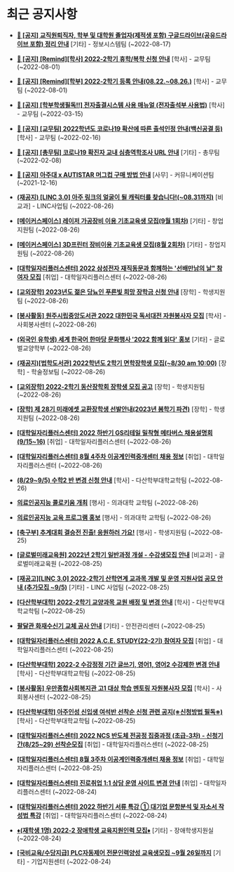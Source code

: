 # 최근 공지사항

* **[📌 [공지] 교직원퇴직자, 학부 및 대학원 졸업자(제적생 포함) 구글드라이브(공유드라이브 포함) 정리 안내](http://ajou.ac.kr/kr/ajou/notice.do?mode=view&amp;articleNo=202858&amp;article.offset=0&amp;articleLimit=30)**
 [기타] - 정보시스템팀 (~2022-08-17)

* **[📌 [공지] [Remind][학사] 2022-2학기 휴학/복학 신청 안내](http://ajou.ac.kr/kr/ajou/notice.do?mode=view&amp;articleNo=202390&amp;article.offset=0&amp;articleLimit=30)**
 [학사] - 교무팀 (~2022-08-01)

* **[📌 [공지] [Remind][학부] 2022-2학기 등록 안내(08.22.~08.26.)](http://ajou.ac.kr/kr/ajou/notice.do?mode=view&amp;articleNo=202388&amp;article.offset=0&amp;articleLimit=30)**
 [학사] - 교무팀 (~2022-08-01)

* **[📌 [공지] [학부학생필독!!] 전자출결시스템 사용 매뉴얼 (전자출석부 사용법)](http://ajou.ac.kr/kr/ajou/notice.do?mode=view&amp;articleNo=192571&amp;article.offset=0&amp;articleLimit=30)**
 [학사] - 교무팀 (~2022-03-15)

* **[📌 [공지] [교무팀] 2022학년도 코로나19 확산에 따른 출석인정 안내(백신공결 등)](http://ajou.ac.kr/kr/ajou/notice.do?mode=view&amp;articleNo=180913&amp;article.offset=0&amp;articleLimit=30)**
 [학사] - 교무팀 (~2022-02-16)

* **[📌 [공지] [총무팀] 코로나19 확진자 교내 심층역학조사 URL 안내](http://ajou.ac.kr/kr/ajou/notice.do?mode=view&amp;articleNo=180493&amp;article.offset=0&amp;articleLimit=30)**
 [기타] - 총무팀 (~2022-02-08)

* **[📌 [공지] 아주대 x AUTISTAR 머그컵 구매 방법 안내](http://ajou.ac.kr/kr/ajou/notice.do?mode=view&amp;articleNo=147976&amp;article.offset=0&amp;articleLimit=30)**
 [사무] - 커뮤니케이션팀 (~2021-12-16)

* **[(재공지) [LINC 3.0] 아주 링크의 얼굴이 될 캐릭터를 찾습니다!(~08.31까지)](http://ajou.ac.kr/kr/ajou/notice.do?mode=view&amp;articleNo=203130&amp;article.offset=0&amp;articleLimit=30)**
 [비교과] - LINC사업팀 (~2022-08-26)

* **[[메이커스페이스] 레이저 가공장비 이용 기초교육생 모집(9월 1회차)](http://ajou.ac.kr/kr/ajou/notice.do?mode=view&amp;articleNo=203128&amp;article.offset=0&amp;articleLimit=30)**
 [기타] - 창업지원팀 (~2022-08-26)

* **[[메이커스페이스] 3D프린터 장비이용 기초교육생 모집(8월 2회차)](http://ajou.ac.kr/kr/ajou/notice.do?mode=view&amp;articleNo=203127&amp;article.offset=0&amp;articleLimit=30)**
 [기타] - 창업지원팀 (~2022-08-26)

* **[[대학일자리플러스센터] 2022 삼성전자 재직동문과 함께하는 &#x27;선배만남의 날&quot; 참여자 모집](http://ajou.ac.kr/kr/ajou/notice.do?mode=view&amp;articleNo=203126&amp;article.offset=0&amp;articleLimit=30)**
 [취업] - 대학일자리플러스센터 (~2022-08-26)

* **[[교외장학] 2023년도 젊은 당뇨인 푸른빛 희망 장학금 신청 안내](http://ajou.ac.kr/kr/ajou/notice.do?mode=view&amp;articleNo=203123&amp;article.offset=0&amp;articleLimit=30)**
 [장학] - 학생지원팀 (~2022-08-26)

* **[[봉사활동] 원주시립중앙도서관 2022 대한민국 독서대전 자원봉사자 모집](http://ajou.ac.kr/kr/ajou/notice.do?mode=view&amp;articleNo=203122&amp;article.offset=0&amp;articleLimit=30)**
 [학사] - 사회봉사센터 (~2022-08-26)

* **[(외국인 유학생) 세계 한국어 한마당 문화행사 &#x27;2022 함께 읽다&#x27; 홍보](http://ajou.ac.kr/kr/ajou/notice.do?mode=view&amp;articleNo=203120&amp;article.offset=0&amp;articleLimit=30)**
 [기타] - 글로벌교양학부 (~2022-08-26)

* **[(재공지)[법학도서관] 2022학년도 2학기 면학장학생 모집(~8/30 am 10:00)](http://ajou.ac.kr/kr/ajou/notice.do?mode=view&amp;articleNo=203113&amp;article.offset=0&amp;articleLimit=30)**
 [장학] - 학술정보팀 (~2022-08-26)

* **[[교외장학] 2022-2학기 동산장학회 장학생 모집 공고](http://ajou.ac.kr/kr/ajou/notice.do?mode=view&amp;articleNo=203110&amp;article.offset=0&amp;articleLimit=30)**
 [장학] - 학생지원팀 (~2022-08-26)

* **[[장학] 제 28기 미래에셋 교환장학생 선발안내(2023년 봄학기 파견)](http://ajou.ac.kr/kr/ajou/notice.do?mode=view&amp;articleNo=203109&amp;article.offset=0&amp;articleLimit=30)**
 [장학] - 학생지원팀 (~2022-08-26)

* **[[대학일자리플러스센터] 2022 하반기 GS리테일 밀착형 메타버스 채용설명회(9/15~16)](http://ajou.ac.kr/kr/ajou/notice.do?mode=view&amp;articleNo=203108&amp;article.offset=0&amp;articleLimit=30)**
 [취업] - 대학일자리플러스센터 (~2022-08-26)

* **[[대학일자리플러스센터] 8월 4주차 이공계인력중개센터 채용 정보](http://ajou.ac.kr/kr/ajou/notice.do?mode=view&amp;articleNo=203107&amp;article.offset=0&amp;articleLimit=30)**
 [취업] - 대학일자리플러스센터 (~2022-08-26)

* **[(8/29~9/5) 수학2 반 변경 신청 안내](http://ajou.ac.kr/kr/ajou/notice.do?mode=view&amp;articleNo=203104&amp;article.offset=0&amp;articleLimit=30)**
 [학사] - 다산학부대학교학팀 (~2022-08-26)

* **[의료인공지능 콜로키움 개최](http://ajou.ac.kr/kr/ajou/notice.do?mode=view&amp;articleNo=203103&amp;article.offset=0&amp;articleLimit=30)**
 [행사] - 의과대학 교학팀 (~2022-08-26)

* **[의료인공지능 교육 프로그램 홍보](http://ajou.ac.kr/kr/ajou/notice.do?mode=view&amp;articleNo=203102&amp;article.offset=0&amp;articleLimit=30)**
 [행사] - 의과대학 교학팀 (~2022-08-26)

* **[[축구부] 추계대회 결승전 진출! 응원하러 가요!](http://ajou.ac.kr/kr/ajou/notice.do?mode=view&amp;articleNo=203098&amp;article.offset=0&amp;articleLimit=30)**
 [행사] - 학생지원팀 (~2022-08-25)

* **[[글로벌미래교육원] 2022년 2학기 일반과정 개설 - 수강생모집 안내](http://ajou.ac.kr/kr/ajou/notice.do?mode=view&amp;articleNo=203096&amp;article.offset=0&amp;articleLimit=30)**
 [비교과] - 글로벌미래교육원 (~2022-08-25)

* **[[재공고][LINC 3.0] 2022-2학기 산학연계 교과목 개발 및 운영 지원사업 공모 안내 (추가모집 ~9/5)](http://ajou.ac.kr/kr/ajou/notice.do?mode=view&amp;articleNo=203095&amp;article.offset=0&amp;articleLimit=30)**
 [기타] - LINC 사업팀 (~2022-08-25)

* **[[다산학부대학] 2022-2학기 교양과목 교원 배정 및 변경 안내](http://ajou.ac.kr/kr/ajou/notice.do?mode=view&amp;articleNo=203093&amp;article.offset=0&amp;articleLimit=30)**
 [학사] - 다산학부대학교학팀 (~2022-08-25)

* **[팔달관 화재수신기 교체 공사 안내](http://ajou.ac.kr/kr/ajou/notice.do?mode=view&amp;articleNo=203090&amp;article.offset=0&amp;articleLimit=30)**
 [기타] - 안전관리센터 (~2022-08-25)

* **[[대학일자리플러스센터] 2022 A.C.E. STUDY(22-2기) 참여자 모집](http://ajou.ac.kr/kr/ajou/notice.do?mode=view&amp;articleNo=203088&amp;article.offset=0&amp;articleLimit=30)**
 [취업] - 대학일자리플러스센터 (~2022-08-25)

* **[[다산학부대학] 2022-2 수강정정 기간 글쓰기, 영어1, 영어2 수강제한 변경 안내](http://ajou.ac.kr/kr/ajou/notice.do?mode=view&amp;articleNo=203084&amp;article.offset=0&amp;articleLimit=30)**
 [학사] - 다산학부대학교학팀 (~2022-08-25)

* **[[봉사활동] 우만종합사회복지관 고1 대상 학습 멘토링 자원봉사자 모집](http://ajou.ac.kr/kr/ajou/notice.do?mode=view&amp;articleNo=203077&amp;article.offset=0&amp;articleLimit=30)**
 [학사] - 사회봉사센터 (~2022-08-25)

* **[[다산학부대학] 아주인성 신입생 여석반 선착순 신청 관련 공지(※신청방법 필독※)](http://ajou.ac.kr/kr/ajou/notice.do?mode=view&amp;articleNo=203063&amp;article.offset=0&amp;articleLimit=30)**
 [학사] - 다산학부대학교학팀 (~2022-08-25)

* **[[대학일자리플러스센터] 2022 NCS 반도체 전공정 집중과정 (초급-3차) - 신청기간(8/25~29) 선착순모집](http://ajou.ac.kr/kr/ajou/notice.do?mode=view&amp;articleNo=203062&amp;article.offset=0&amp;articleLimit=30)**
 [취업] - 대학일자리플러스센터 (~2022-08-25)

* **[[대학일자리플러스센터] 8월 3주차 이공계인력중개센터 채용 정보](http://ajou.ac.kr/kr/ajou/notice.do?mode=view&amp;articleNo=203055&amp;article.offset=0&amp;articleLimit=30)**
 [취업] - 대학일자리플러스센터 (~2022-08-25)

* **[[대학일자리플러스센터] 진로취업 1:1 상담 운영 사이트 변경 안내](http://ajou.ac.kr/kr/ajou/notice.do?mode=view&amp;articleNo=203052&amp;article.offset=0&amp;articleLimit=30)**
 [취업] - 대학일자리플러스센터 (~2022-08-24)

* **[[대학일자리플러스센터] 2022 하반기 서류 특강 ① 대기업 문항분석 및 자소서 작성법 특강](http://ajou.ac.kr/kr/ajou/notice.do?mode=view&amp;articleNo=203051&amp;article.offset=0&amp;articleLimit=30)**
 [취업] - 대학일자리플러스센터 (~2022-08-24)

* **[♦(재학생 1명) 2022-2 장애학생 교육지원인력 모집♦](http://ajou.ac.kr/kr/ajou/notice.do?mode=view&amp;articleNo=203049&amp;article.offset=0&amp;articleLimit=30)**
 [기타] - 장애학생지원실 (~2022-08-24)

* **[[국비교육/수당지급] PLC자동제어 전문인력양성 교육생모집 ~9월 26일까지](http://ajou.ac.kr/kr/ajou/notice.do?mode=view&amp;articleNo=203048&amp;article.offset=0&amp;articleLimit=30)**
 [기타] - 기업지원센터 (~2022-08-24)
